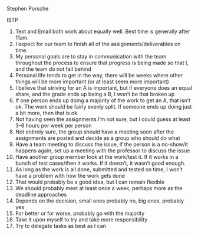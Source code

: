 Stephen Porsche

ISTP

1. Text and Email both work about equally well. Best time is generally after 11am.
2. I expect for our team to finish all of the assignments/deliverables on time.
3. My personal goals are to stay in communication with the team throughout the process to
ensure that progress is being made so that I, and the team do not fall behind
4. Personal life tends to get in the way, there will be weeks where other things will be more
important (or at least seem more important)
5. I believe that striving for an A is important, but if everyone does an equal share, and the
grade ends up being a B, I won’t be that broken up
6. If one person ends up doing a majority of the work to get an A, that isn’t ok. The work
should be fairly evenly split. If someone ends up doing just a bit more, then that is ok.
7. Not having seen the assignments I’m not sure, but I could guess at least 3-6 hours per
week per person
8. Not entirely sure, the group should have a meeting soon after the assignments are
posted and decide as a group who should do what
9. Have a team meeting to discuss the issue, if the person is a no-show/it happens again,
set up a meeting with the professor to discuss the issue
10. Have another group member look at the work/test it. If it works in a bunch of test
cases/then it works. If it doesn’t, it wasn’t good enough.
11. As long as the work is all done, submitted and tested on time, I won’t have a problem
with how the work gets done
12. That would probably be a good idea, but I can remain flexible
13. We should probably meet at least once a week, perhaps more as the deadline
approaches
14. Depends on the decision, small ones probably no, big ones, probably yes
15. For better or for worse, probably go with the majority
16. Take it upon myself to try and take more responsibility
17. Try to delegate tasks as best as I can
